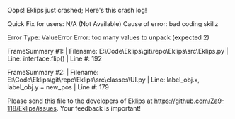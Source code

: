 Oops! Eklips just crashed;
Here's this crash log!

Quick Fix for users: N/A (Not Available)
Cause of error: bad coding skillz

Error Type: ValueError
Error: too many values to unpack (expected 2)

FrameSummary #1:
  | Filename: E:\Code\Eklips\git\repo\Eklips\src\Eklips.py
  | Line: interface.flip()
  | Line #: 192

FrameSummary #2:
  | Filename: E:\Code\Eklips\git\repo\Eklips\src\classes\UI.py
  | Line: label_obj.x, label_obj.y = new_pos
  | Line #: 179


Please send this file to the developers of Eklips at https://github.com/Za9-118/Eklips/issues. 
Your feedback is important!